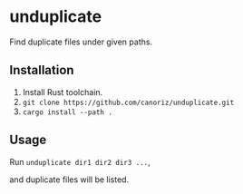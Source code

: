 # unduplicate
Find duplicate files under given paths.

## Installation
1. Install Rust toolchain.
2. `git clone https://github.com/canoriz/unduplicate.git`
3. `cargo install --path .`

## Usage
Run `unduplicate dir1 dir2 dir3 ...`,

and duplicate files will be listed.
